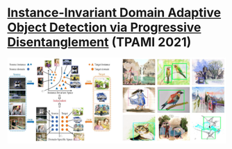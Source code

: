 # [Instance-Invariant Domain Adaptive Object Detection via Progressive Disentanglement](https://arxiv.org/abs/1911.08712) (TPAMI 2021)
<img src='./docs/fig1.png' width=900/>
